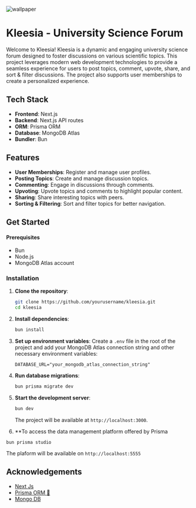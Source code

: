 
![wallpaper](https://plus.unsplash.com/premium_photo-1683887034146-c79058dbdcb1?q=80&w=3269&auto=format&fit=crop&ixlib=rb-4.0.3&ixid=M3wxMjA3fDB8MHxwaG90by1wYWdlfHx8fGVufDB8fHx8fA%3D%3D)




# Kleesia - University Science Forum

Welcome to Kleesia! Kleesia is a dynamic and engaging university science forum designed to foster discussions on various scientific topics. This project leverages modern web development technologies to provide a seamless experience for users to post topics, comment, upvote, share, and sort & filter discussions. The project also supports user memberships to create a personalized experience.

## Tech Stack

- **Frontend**: Next.js
- **Backend**: Next.js API routes
- **ORM**: Prisma ORM
- **Database**: MongoDB Atlas
- **Bundler**: Bun

## Features

- **User Memberships**: Register and manage user profiles.
- **Posting Topics**: Create and manage discussion topics.
- **Commenting**: Engage in discussions through comments.
- **Upvoting**: Upvote topics and comments to highlight popular content.
- **Sharing**: Share interesting topics with peers.
- **Sorting & Filtering**: Sort and filter topics for better navigation.


## Get Started


#### Prerequisites

- Bun
- Node.js
- MongoDB Atlas account

### Installation

1. **Clone the repository**:
   ```bash
   git clone https://github.com/yourusername/kleesia.git
   cd kleesia
   ```

2. **Install dependencies**:
   ```bash
   bun install
   ```

3. **Set up environment variables**:
   Create a `.env` file in the root of the project and add your MongoDB Atlas connection string and other necessary environment variables:
   ```plaintext
   DATABASE_URL="your_mongodb_atlas_connection_string"
   ```

4. **Run database migrations**:
   ```bash
   bun prisma migrate dev
   ```

5. **Start the development server**:
   ```bash
   bun dev
   ```

   The project will be available at `http://localhost:3000`.

6. **To access the data management platform offered by Prisma

```
bun prisma studio
```
The plaform will be available on `http://localhost:5555`


## Acknowledgements

 - [Next Js](https://nextjs.org/docs)
 - [Prisma ORM  🚀](https://www.prisma.io/docs)
 - [Mongo DB](https://www.mongodb.com/docs/atlas)
 

